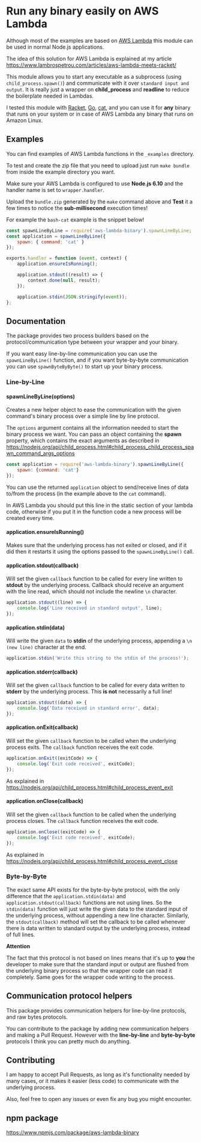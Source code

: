 # Run any binary easily on AWS Lambda

Although most of the examples are based on [AWS Lambda](https://aws.amazon.com/lambda/) this module can be used in normal Node.js applications.

The idea of this solution for AWS Lambda is explained at my article https://www.lambrospetrou.com/articles/aws-lambda-meets-racket/

This module allows you to start any executable as a subprocess (using ```child_process.spawn()```) and communicate with it over ```standard input and output```. It is really just a wrapper on **child_process** and **readline** to reduce the boilerplate needed in Lambdas.

I tested this module with [Racket](https://racket-lang.org/), [Go](https://golang.org/), [cat](https://ss64.com/bash/cat.html), and you can use it for **any** binary that runs on your system or in case of AWS Lambda any binary that runs on Amazon Linux.

## Examples

You can find examples of AWS Lambda functions in the ```_examples``` directory.

To test and create the zip file that you need to upload just run ```make bundle``` from inside the example directory you want.

Make sure your AWS Lambda is configured to use **Node.js 6.10** and the handler name is set to ```wrapper.handler```.

Upload the ```bundle.zip``` generated by the ```make``` command above and **Test** it a few times to notice the **sub-millisecond** execution times!

For example the ```bash-cat``` example is the snippet below!

```javascript
const spawnLineByLine = require('aws-lambda-binary').spawnLineByLine;
const application = spawnLineByLine({
    spawn: { command: 'cat' }
});

exports.handler = function (event, context) {
    application.ensureIsRunning();

    application.stdout((result) => {
        context.done(null, result);
    });

    application.stdin(JSON.stringify(event));
};
```

## Documentation

The package provides two process builders based on the protocol/communication type between your wrapper and your binary.

If you want easy line-by-line communication you can use the ```spawnLineByLine()``` function, and if you want byte-by-byte communication you can use ```spawnByteByByte()``` to start up your binary process.

### Line-by-Line

#### spawnLineByLine(options)

Creates a new helper object to ease the communication with the given command's binary process over a simple line by line protocol.

The ```options``` argument contains all the information needed to start the binary process we want. You can pass an object containing the **spawn** property, which contains the exact arguments as described in https://nodejs.org/api/child_process.html#child_process_child_process_spawn_command_args_options

```javascript
const application = require('aws-lambda-binary').spawnLineByLine({
    spawn: {command: 'cat'}
}); 
```

You can use the returned ```application``` object to send/receive lines of data to/from the process (in the example above to the ```cat``` command).

In AWS Lambda you should put this line in the static section of your lambda code, otherwise if you put it in the function code a new process will be created every time. 

#### application.ensureIsRunning()

Makes sure that the underlying process has not exited or closed, and if it did then it restarts it using the options passed to the ```spawnLineByLine()``` call.

#### application.stdout(callback)

Will set the given ```callback``` function to be called for every line written to **stdout** by the underlying process. Callback should receive an argument with the line read, which should not include the newline ```\n``` character.

```javascript
application.stdout((line) => {
    console.log('Line received in standard output', line);
});
```

#### application.stdin(data)

Will write the given ```data``` to **stdin** of the underlying process, appending a ```\n (new line)``` character at the end.

```javascript
application.stdin('Write this string to the stdin of the process!');
```

#### application.stderr(callback)

Will set the given ```callback``` function to be called for every data written to **stderr** by the underlying process. This **is not** necessarily a full line!

```javascript
application.stdout((data) => {
    console.log('Data received in standard error', data);
});
```

#### application.onExit(callback)

Will set the given ```callback``` function to be called when the underlying process exits. The ```callback``` function receives the exit code.

```javascript
application.onExit((exitCode) => {
    console.log('Exit code received', exitCode);
});
```

As explained in https://nodejs.org/api/child_process.html#child_process_event_exit

#### application.onClose(callback)

Will set the given ```callback``` function to be called when the underlying process closes. The ```callback``` function receives the exit code.

```javascript
application.onClose((exitCode) => {
    console.log('Exit code received', exitCode);
});
```

As explained in https://nodejs.org/api/child_process.html#child_process_event_close

### Byte-by-Byte

The exact same API exists for the byte-by-byte protocol, with the only difference that the ```application.stdin(data)``` and ```application.stdout(callback)``` functions are not using lines. So the ```stdin(data)``` function will just write the given data to the standard input of the underlying process, without appending a new line character. Similarly, the ```stdout(callback)``` method will set the callback to be called whenever there is data written to standard output by the underlying process, instead of full lines.

**Attention**

The fact that this protocol is not based on lines means that it's up to **you** the developer to make sure that the standard input or output are flushed from the underlying binary process so that the wrapper code can read it completely. Same goes for the wrapper code writing to the process.

## Communication protocol helpers

This package provides communication helpers for line-by-line protocols, and raw bytes protocols.

You can contribute to the package by adding new communication helpers and making a Pull Request. However with the **line-by-line** and **byte-by-byte** protocols I think you can pretty much do anything.

## Contributing

I am happy to accept Pull Requests, as long as it's functionality needed by many cases, or it makes it easier (less code) to communicate with the underlying process.

Also, feel free to open any issues or even fix any bug you might encounter.

## npm package

https://www.npmjs.com/package/aws-lambda-binary